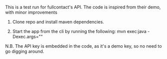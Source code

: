 This is a test run for fullcontact's API. The code is inspired from their demo, with minor improvements

1. Clone repo and install maven dependencies.

2. Start the app from the cli by running the following: mvn exec:java -Dexec.args="<your-email-address>"

N.B. The API key is embedded in the code, as it's a demo key, so no need to go digging around. 